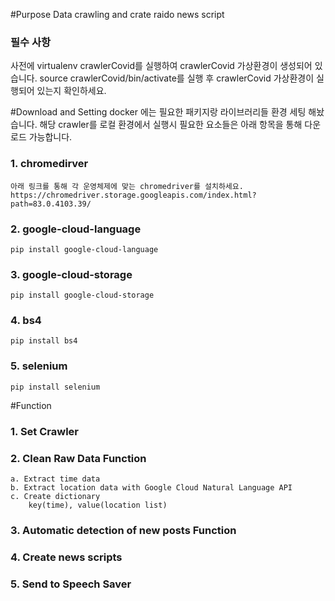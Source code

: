 #Purpose
Data crawling and crate raido news script

### 필수 사항

사전에 virtualenv crawlerCovid를 실행하여 crawlerCovid 가상환경이 생성되어 있습니다.
source crawlerCovid/bin/activate를 실행 후 crawlerCovid 가상환경이 실행되어 있는지 확인하세요.

#Download and Setting
docker 에는 필요한 패키지랑 라이브러리들 환경 세팅 해놨습니다.
해당 crawler를 로컬 환경에서 실행시 필요한 요소들은 아래 항목을 통해 다운로드 가능합니다.

### 1. chromedirver

    아래 링크를 통해 각 운영체제에 맞는 chromedriver를 설치하세요.
    https://chromedriver.storage.googleapis.com/index.html?path=83.0.4103.39/

### 2. google-cloud-language

    pip install google-cloud-language

### 3. google-cloud-storage

    pip install google-cloud-storage

### 4. bs4

    pip install bs4

### 5. selenium

    pip install selenium

#Function

### 1. Set Crawler

### 2. Clean Raw Data Function

    a. Extract time data
    b. Extract location data with Google Cloud Natural Language API
    c. Create dictionary
        key(time), value(location list)

### 3. Automatic detection of new posts Function

### 4. Create news scripts

### 5. Send to Speech Saver
